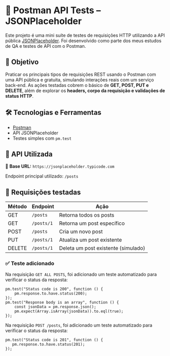 # 📮 Postman API Tests – JSONPlaceholder

Este projeto é uma mini suíte de testes de requisições HTTP utilizando a API pública [JSONPlaceholder](https://jsonplaceholder.typicode.com/). Foi desenvolvido como parte dos meus estudos de QA e testes de API com o Postman.

## 🎯 Objetivo

Praticar os principais tipos de requisições REST usando o Postman com uma API pública e gratuita, simulando interações reais com um serviço back-end. As ações testadas cobrem o básico de **GET, POST, PUT e DELETE**, além de explorar os **headers, corpo da requisição e validações de status HTTP**.

## 🛠️ Tecnologias e Ferramentas

- [Postman](https://www.postman.com/)
- API JSONPlaceholder
- Testes simples com `pm.test`

## 🔗 API Utilizada

📌 **Base URL:** `https://jsonplaceholder.typicode.com`

Endpoint principal utilizado: `/posts`

## 🚀 Requisições testadas

| Método | Endpoint   | Ação                                |
| ------ | ---------- | ----------------------------------- |
| GET    | `/posts`   | Retorna todos os posts              |
| GET    | `/posts/1` | Retorna um post específico          |
| POST   | `/posts`   | Cria um novo post                   |
| PUT    | `/posts/1` | Atualiza um post existente          |
| DELETE | `/posts/1` | Deleta um post existente (simulado) |

### ✅ Teste adicionado

Na requisição `GET ALL POSTS`, foi adicionado um teste automatizado para verificar o status da resposta:

```
pm.test("Status code is 200", function () {
    pm.response.to.have.status(200);
});
pm.test("Response body is an array", function () {
    const jsonData = pm.response.json();
    pm.expect(Array.isArray(jsonData)).to.eql(true);
});
```

Na requisição `POST /posts`, foi adicionado um teste automatizado para verificar o status da resposta:

```
pm.test("Status code is 201", function () {
   pm.response.to.have.status(201);
});
```
